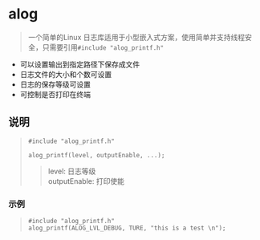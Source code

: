 # alog
>一个简单的Linux 日志库适用于小型嵌入式方案，使用简单并支持线程安全，只需要引用`#include "alog_printf.h"`
* 可以设置输出到指定路径下保存成文件
* 日志文件的大小和个数可设置
* 日志的保存等级可设置
* 可控制是否打印在终端
## 说明
>`#include "alog_printf.h"`  
>
>`alog_printf(level, outputEnable, ...);`  
>>level: 日志等级  
>>outputEnable: 打印使能
 
### 示例
>`#include "alog_printf.h"`  
>`alog_printf(ALOG_LVL_DEBUG, TURE, "this is a test \n");`
